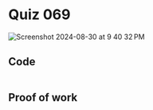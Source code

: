 # Quiz 069

<img width="max" alt="Screenshot 2024-08-30 at 9 40 32 PM" src="https://github.com/user-attachments/assets/04fbe03f-91f7-4e1c-ae9e-5b514dc5b8cc">

## Code

```py

```

## Proof of work

